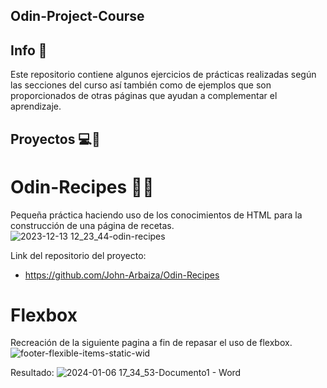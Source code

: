 ## Odin-Project-Course

## Info 📖
Este repositorio contiene algunos ejercicios de prácticas realizadas según las secciones del curso así también como de ejemplos que son proporcionados de otras páginas que ayudan a complementar el aprendizaje.

## Proyectos 💻🚀 

# Odin-Recipes 👨‍🍳
Pequeña práctica haciendo uso de los conocimientos de HTML para la construcción de una página de recetas.
![2023-12-13 12_23_44-odin-recipes](https://github.com/John-Arbaiza/Odin-Project-Course/assets/94189760/a86b1cac-6542-4660-b165-6ab135aae325)

Link del repositorio del proyecto:
* https://github.com/John-Arbaiza/Odin-Recipes

# Flexbox
Recreación de la siguiente pagina a fin de repasar el uso de flexbox.
![footer-flexible-items-static-wid](https://github.com/John-Arbaiza/Odin-Project-Course/assets/94189760/a0ec3cce-20f3-4cd3-a437-3403e9e65eaa)

Resultado:
![2024-01-06 17_34_53-Documento1 - Word](https://github.com/John-Arbaiza/Odin-Project-Course/assets/94189760/19f4577c-4711-44e7-943d-6fa17641564c)

